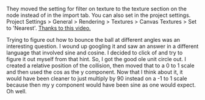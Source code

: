 They moved the setting for filter on texture to the texture section on the node instead of in the import tab. You can also set in the project settings. Project Settings > General > Rendering > Textures > Canvas Textures > Set to 'Nearest'. [Thanks to this video.](https://www.youtube.com/watch?v=C-4V8q70qK8)

Trying to figure out how to bounce the ball at different angles was an interesting question. I wound up googling it and saw an answer in a different language that involved sine and cosine. I decided to click of and try to figure it out myself from that hint. So, I got the good ole unit circle out. I created a relative position of the collision, then moved that to a 0 to 1 scale and then used the cos as the y component. Now that I think about it, it would have been cleaner to just multiply by 90 instead on a -1 to 1 scale because then my y component would have been sine as one would expect. Oh well.